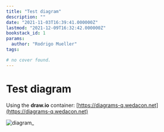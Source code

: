 ```yaml
---
title: "Test diagram"
description: ""
date: "2021-11-03T16:39:41.000000Z"
lastmod: "2021-12-09T16:32:42.000000Z"
bookstack_id: 1
params:
  author: "Rodrigo Mueller"
tags:

# no cover found.
---
```


# Test diagram

Using the **draw.io** container: [https://diagrams-q.wedacon.net](https://diagrams-q.wedacon.net)

![diagram_](../images/drawing-3-1639067555.png)
